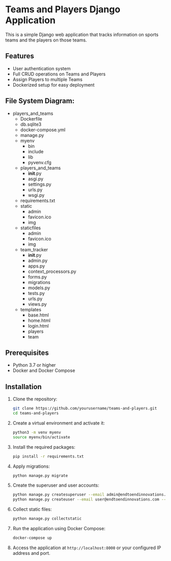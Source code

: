 # Teams and Players Django Application

This is a simple Django web application that tracks information on sports teams and the players on those teams.

## Features

- User authentication system
- Full CRUD operations on Teams and Players
- Assign Players to multiple Teams
- Dockerized setup for easy deployment

## File System Diagram:

- players_and_teams
    - Dockerfile
    - db.sqlite3
    - docker-compose.yml
    - manage.py
    - myenv
        - bin
        - include
        - lib
        - pyvenv.cfg
    - players_and_teams
        - __init__.py
        - asgi.py
        - settings.py
        - urls.py
        - wsgi.py
    - requirements.txt
    - static
        - admin
        - favicon.ico
        - img
    - staticfiles
        - admin
        - favicon.ico
        - img
    - team_tracker
        - __init__.py
        - admin.py
        - apps.py
        - context_processors.py
        - forms.py
        - migrations
        - models.py
        - tests.py
        - urls.py
        - views.py
    - templates
        - base.html
        - home.html
        - login.html
        - players
        - team

## Prerequisites

- Python 3.7 or higher
- Docker and Docker Compose

## Installation

1. Clone the repository:

    ```bash
    git clone https://github.com/yourusername/teams-and-players.git
    cd teams-and-players
    ```

2. Create a virtual environment and activate it:

    ```bash
    python3 -m venv myenv
    source myenv/bin/activate
    ```

3. Install the required packages:

    ```bash
    pip install -r requirements.txt
    ```

4. Apply migrations:

    ```bash
    python manage.py migrate
    ```

5. Create the superuser and user accounts:

    ```bash
    python manage.py createsuperuser --email admin@endtoendinnovations.com --username admin
    python manage.py createuser --email user@endtoendinnovations.com --username user
    ```

6. Collect static files:

    ```bash
    python manage.py collectstatic
    ```

7. Run the application using Docker Compose:

    ```bash
    docker-compose up
    ```

8. Access the application at `http://localhost:8000` or your configured IP address and port.




